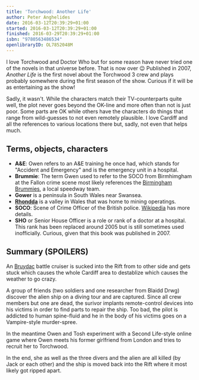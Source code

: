 ```yaml
---
title: 'Torchwood: Another Life'
author: Peter Anghelides
date: 2016-03-12T20:39:29+01:00
started: 2016-03-12T20:39:29+01:00
finished: 2016-03-29T20:39:29+01:00
isbn: "9780563486534"
openlibraryID: OL7852048M
---
```


I love Torchwood and Doctor Who but for some reason have never tried one of the
novels in that universe before. That is now over 😉 Published in 2007, *Another
Life* is the first novel about the Torchwood 3 crew and plays probably somewhere
during the first season of the show. Curious if it will be as entertaining as
the show!


<!-- more -->

Sadly, it wasn't. While the characters match their TV-counterparts quite well,
the plot never goes beyond the OK-line and more often than not is just
poor. Some parts are OK while others have the characters do things that range
from wild-guesses to not even remotely plausible. I love Cardiff and all the
references to various locations there but, sadly, not even that helps much.


## Terms, objects, characters

- **A&E**: Owen refers to an A&E training he once had, which stands for
  "Accident and Emergency" and is the emergency unit in a hospital.
- **Brummie**: The term Gwen used to refer to the SOCO from Birmhimgham at the
  Fallon crime scene most likely references the [Birmingham Brummies][], a local
  speedway team.
- **Gower** is a peninsula in South Wales near Swansea.
- **[Rhondda][]** is a valley in Wales that was home to mining operatings.
- **SOCO**: Scene of Crime Officer of the British
  police. [Wikipedia](https://en.wikipedia.org/wiki/Scenes_of_Crime_Officer) has
  more details.
- **SHO** or Senior House Officer is a role or rank of a doctor at a
  hospital. This rank has been replaced around 2005 but is still sometimes used
  inofficially. Curious, given that this book was published in 2007.

[birmingham brummies]: https://en.wikipedia.org/wiki/Birmingham_Brummies
[rhondda]: https://en.wikipedia.org/wiki/Rhondda


## Summary (SPOILERS)

An [Bruydac][] battle cruiser is sucked into the Rift from to other side and
gets stuck which causes the whole Cardiff area to destablize which causes the
weather to go crazy.

A group of friends (two soldiers and one researcher from Blaidd Drwg) discover
the alien ship on a diving tour and are captured. Since all crew members but one
are dead, the surivor implants remote-control devices into his victims in order
to find parts to repair the ship. Too bad, the pilot is addicted to human
spine-fluid and he in the body of his victims goes on a Vampire-style
murder-spree.

In the meantime Owen and Tosh experiment with a Second Life-style online game
where Owen meets his former girlfriend from London and tries to recruit her to
Torchwood.

In the end, she as well as the three divers and the alien are all killed (by
Jack or each other) and the ship is moved back into the Rift where it most
likely got ripped apart.

[bruydac]: http://tardis.wikia.com/wiki/Bruydac
